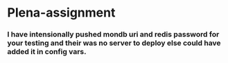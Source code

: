 # Plena-assignment

### I have intensionally pushed mondb uri and redis password for your testing and their was no server to deploy else could have added it in config vars.
